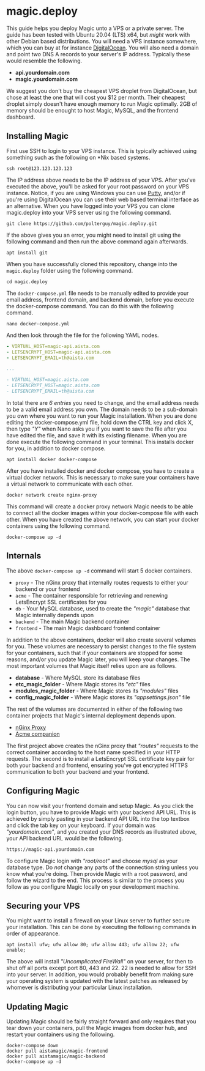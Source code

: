 
# magic.deploy

This guide helps you deploy Magic unto a VPS or a private server. The guide has been tested with
Ubuntu 20.04 (LTS) x64, but _might_ work with other Debian based distributions. You will need a
VPS instance somewhere, which you can buy at for instance [DigitalOcean](https://www.digitalocean.com/).
You will also need a domain and point _two_ DNS A records to your server's IP address. Typically
these would resemble the following.

* __api.yourdomain.com__
* __magic.yourdomain.com__

We suggest you don't buy the cheapest VPS droplet from DigitalOcean, but chose at least the one
that will cost you $12 per month. Their cheapest droplet simply doesn't have enough memory to
run Magic optimally. 2GB of memory should be enought to host Magic, MySQL, and the frontend
dashboard.

## Installing Magic

First use SSH to login to your VPS instance. This is typically achieved using something such as the following
on *Nix based systems.

```
ssh root@123.123.123.123
```

The IP address above needs to be the IP address of your VPS. After you've executed the above, you'll be
asked for your root password on your VPS instance. Notice, if you are using Windows you can use
[Putty](https://www.chiark.greenend.org.uk/~sgtatham/putty/), and/or
if you're using DigitalOcean you can use their web based terminal interface as an alternative. When you have
logged into your VPS you can clone magic.deploy into your VPS server using the following command.

```
git clone https://github.com/polterguy/magic.deploy.git
```

If the above gives you an error, you might need to install git using the following
command and then run the above command again afterwards.

```
apt install git
```

When you have successfully cloned this repository, change into the `magic.deploy` folder
using the following command.

```
cd magic.deploy
```

The `docker-compose.yml` file needs to be manually edited to provide your
email address, frontend domain, and backend domain, before you execute the docker-compose command.
You can do this with the following command.

```
nano docker-compose.yml
```

And then look through the file for the following YAML nodes.

```yaml
- VIRTUAL_HOST=magic-api.aista.com
- LETSENCRYPT_HOST=magic-api.aista.com
- LETSENCRYPT_EMAIL=th@aista.com

...

- VIRTUAL_HOST=magic.aista.com
- LETSENCRYPT_HOST=magic.aista.com
- LETSENCRYPT_EMAIL=th@aista.com
```

In total there are _6 entries_ you need to change, and the email address needs to be a valid email
address you own. The domain needs to be a sub-domain you own where you want to run your Magic
installation. When you are done editing the docker-compose.yml file, hold down the CTRL key and
click X, then type _"Y"_ when Nano asks you if you want to save the file after you have edited the
file, and save it with its existing filename. When you are done execute the following command in
your terminal. This installs docker for you, in addition to docker compose.

```
apt install docker docker-compose
```

After you have installed docker and docker compose, you have to create a virtual docker network.
This is necessary to make sure your containers have a virtual network to communicate with each other.

```
docker network create nginx-proxy
```

This command will create a docker proxy network Magic needs to be able to connect
all the docker images within your docker-compose file with each other. When you have created the
above network, you can start your docker containers using the following command.

```
docker-compose up -d
```

## Internals

The above `docker-compose up -d` command will start 5 docker containers.

* `proxy` - The nGinx proxy that internally routes requests to either your backend or your frontend
* `acme` - The container responsible for retrieving and renewing LetsEncrypt SSL certificates for you
* `db` - Your MySQL database, used to create the _"magic"_ database that Magic internally depends upon
* `backend` - The main Magic backend container
* `frontend` - The main Magic dashboard frontend container

In addition to the above containers, docker will also create several volumes for you. These volumes
are necessary to persist changes to the file system for your containers, such that if your containers
are stopped for some reasons, and/or you update Magic later, you will keep your changes. The most
important volumes that Magic itself relies upon are as follows.

* __database__ - Where MySQL store its database files
* __etc_magic_folder__ - Where Magic stores its _"etc"_ files
* __modules_magic_folder__ - Where Magic stores its _"modules"_ files
* __config_magic_folder__ - Where Magic stores its _"appsettings.json"_ file

The rest of the volumes are documented in either of the following two container projects that Magic's
internal deployment depends upon.

* [nGinx Proxy](https://github.com/nginx-proxy/nginx-proxy)
* [Acme companion](https://github.com/nginx-proxy/acme-companion)

The first project above creates the nGinx proxy that _"routes"_ requests to the correct container
according to the host name specified in your HTTP requests. The second is to install a LetsEncrypt
SSL certificate key pair for both your backend and frontend, ensuring you've got encrypted HTTPS
communication to both your backend and your frontend.

## Configuring Magic

You can now visit your frontend domain and setup Magic. As you click the login button, you have to
provide Magic with your backend API URL. This is achieved by simply pasting in your backend API URL
into the top textbox and click the tab key on your keyboard. If your domain was _"yourdomain.com"_, and
you created your DNS records as illustrated above, your API backend URL would be the following.

```
https://magic-api.yourdomain.com
```

To configure Magic login with _"root/root"_ and choose _mysql_ as your database type. Do _not_ change
any parts of the connection string unless you know what you're doing. Then provide Magic with a root
password, and follow the wizard to the end. This process is similar to the process you follow as you
configure Magic locally on your development machine.

## Securing your VPS

You might want to install a firewall on your Linux server to further secure your installation. This can be done
by executing the following commands in order of appearance.

```
apt install ufw; ufw allow 80; ufw allow 443; ufw allow 22; ufw enable;
```

The above will install _"Uncomplicated FireWall"_ on your server, for then to shut off all ports except
port 80, 443 and 22. 22 is needed to allow for SSH into your server. In addition, you would probably benefit
from making sure your operating system is updated with the latest patches as released by whomever is
distributing your particular Linux installation.

## Updating Magic

Updating Magic should be fairly straight forward and only requires that you tear down your containers,
pull the Magic images from docker hub, and restart your containers using the following.

```
docker-compose down
docker pull aistamagic/magic-frontend
docker pull aistamagic/magic-backend
docker-compose up -d
```
